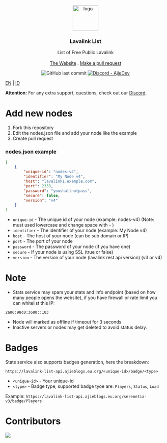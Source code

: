 <div align="center">
<a href="https://free.lavalink.rf.gd/list">
  <img src="https://cdn-cf.ajieblogs.eu.org/img/1727676032086.png" alt="logo" width="80"/>
</a>
<h3 align="center">
Lavalink List
</h3>
<p align="center">
    List of Free Public Lavalink 
    <br />
    <br />
    <a href="https://free.lavalink.rf.gd/list">The Website</a>
    .
    <a href="https://github.com/AjieDev/lavalink-list/pulls">Make a pull request</a>
  </p>
</div>

<div align="center"> <img alt="GitHub last commit" src="https://img.shields.io/github/last-commit/AjieDev/lavalink-list?style=for-the-badge"> <a href="https://dsc.gg/ajidevserver"><img alt="Discord - AjieDev" src="https://img.shields.io/discord/993867537337024565?label=Discord&logo=discord&style=for-the-badge"></a></div>

[EN](README.md) | [ID](docs/README_id-ID.md)

**Attention:** For any extra support, questions, check out our [Discord](https://dsc.gg/ajidevserver).



# Add new nodes
1. Fork this repository
2. Edit the nodes.json file and add your node like the example
3. Create pull request

### nodes.json example
```json
[
    {
        "unique-id": "nodes-v4",
        "identifier": "My Node v4", 
        "host": "lavalink1.example.com",
        "port": 2333, 
        "password": "youshallnotpass",
        "secure": false,
        "version": "v4"
    }
]

```
- `unique-id` - The unique id of your node (example: nodes-v4) (Note: must used lowercase and change space with - )
- `identifier` - The identifier of your node (example: My Node v4)
- `host` - The host of your node (can be sub domain or IP)
- `port` - The port of your node
- `password` - The password of your node (if you have one)
- `secure` - If your node is using SSL (true or false)
- `version` - The version of your node (lavalink rest api version) (v3 or v4)

# Note

- Stats service may spam your stats and info endpoint (based on how many people opens the website), if you have firewall or rate limit you can whitelist this IP:

```
2a06:98c0:3600::103
```

- Node will marked as offline if timeout for 3 seconds
- Inactive servers or nodes may get deleted to avoid status delay.


# Badges

Stats service also supports badges generation, here the breakdown:

```
https://lavalink-list-api.ajieblogs.eu.org/<unique-id>/badge/<type>
```
- `<unique-id>` - Your unique-id
- `<type>` - Badge type, supported badge tyoe are: `Players`, `Status`, `Load`

Example: `https://lavalink-list-api.ajieblogs.eu.org/serenetia-v3/badge/Players`

# Contributors

<a href="https://github.com/AjieDev/lavalink-list/graphs/contributors">
  <img src="https://contributors-img.web.app/image?repo=AjieDev/lavalink-list" />
</a>
